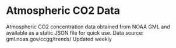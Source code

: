 # Atmospheric CO2 Data
Atmospheric CO2 concentration data obtained from NOAA GML and available as a static JSON file for quick use. Data source: gml.noaa.gov/ccgg/trends/
Updated weekly
